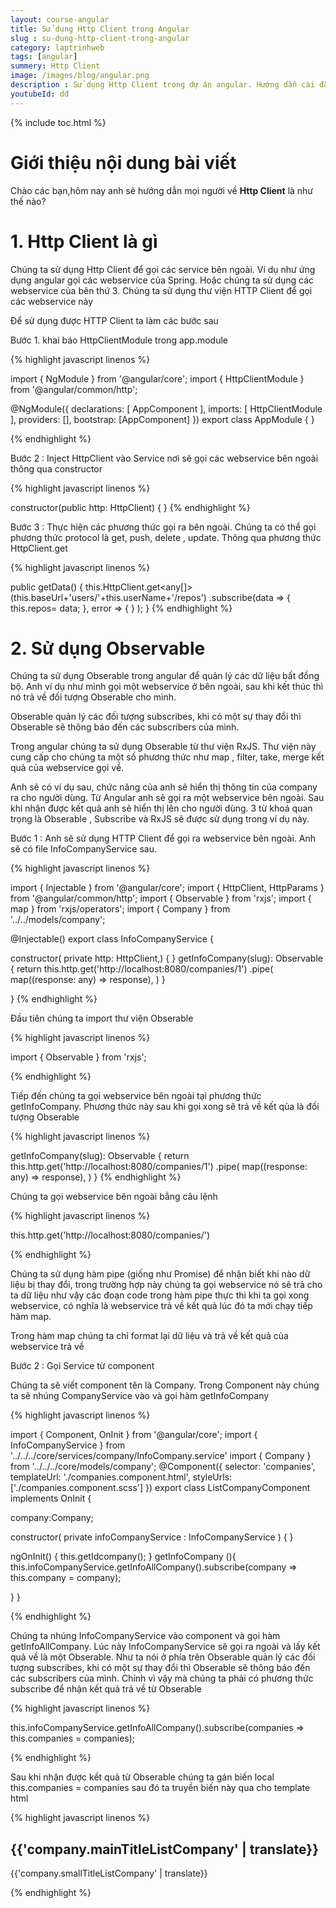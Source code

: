 ```yaml
---
layout: course-angular
title: Sử dụng Http Client trong Angular
slug : su-dung-http-client-trong-angular
category: laptrinhweb
tags: [angular]
summery: Http Client   
image: /images/blog/angular.png
description : Sử dụng Http Client trong dự án angular. Hướng dẫn cài đặt Http Client vào dự án Angular.
youtubeId: dđ
---
```


{% include toc.html %}

# **Giới thiệu nội dung bài viết**

Chào các bạn,hôm nay anh sẽ hướng dẫn mọi người về <b>Http Client</b> là như thế nào?

# **1. Http Client là gì**

Chúng ta sử dụng Http Client để gọi các service bên ngoài. Ví dụ như ứng dụng angular gọi các webservice của Spring. Hoặc chúng ta sử dụng các webservice của bên thứ 3. Chúng ta sử dụng thư viện HTTP Client để gọi các webservice này

Để sử dụng được HTTP Client ta làm các bước sau

Bước 1.  khai báo HttpClientModule trong app.module 

{% highlight javascript linenos %}

import { NgModule } from '@angular/core';
import { HttpClientModule } from '@angular/common/http';
 
@NgModule({
    declarations: [
        AppComponent
    ],
    imports: [
        HttpClientModule
    ],
    providers: [],
    bootstrap: [AppComponent]
})
export class AppModule { }

{% endhighlight %} 

Bước 2 : Inject HttpClient vào Service nơi sẽ gọi các webservice bên ngoài thông qua constructor

{% highlight javascript linenos %}

constructor(public http: HttpClient) {
}
{% endhighlight %} 

Bước 3 : Thực hiện các phương thức gọi ra bên ngoài. Chúng ta có thể gọi phương thức protocol là get, push, delete , update. Thông qua phương thức HttpClient.get 

{% highlight javascript linenos %}

public getData() {
  this.HttpClient.get<any[]>(this.baseUrl+'users/'+this.userName+'/repos')
           .subscribe(data => {
               this.repos= data;
           },
           error => {
           }
  );
}
{% endhighlight %}

# **2. Sử dụng Observable**

Chúng ta sử dụng Obserable trong angular để quản lý các dữ liệu bất đồng bộ. Anh ví dụ như mình gọi một webservice ở bên ngoài, sau khi kết thúc thì nó trả về đối tượng Obserable cho mình.

Obserable quản lý các đối tượng subscribes, khi có một sự thay đổi thì Obserable sẽ thông báo đến các subscribers của mình. 

Trong angular chúng ta sử dụng Obserable từ thư viện RxJS. Thư viện này cung cấp cho chúng ta một số phương thức như map , filter, take, merge kết quả của webservice gọi về.

Anh sẽ có ví dụ sau, chức năng của anh sẽ hiển thị thông tin của company ra cho người dùng. Từ Angular anh sẽ gọi ra một webservice bên ngoài. Sau khi nhận được kết quả anh sẽ hiển thị lên cho người dùng. 3 từ khoá quan trọng là Obserable , Subscribe và RxJS sẽ được sử dụng trong ví dụ này.

Bước 1 : Anh sẽ sử dụng HTTP Client để gọi ra webservice bên ngoài. Anh sẽ có file InfoCompanyService sau.

{% highlight javascript linenos %}

import { Injectable } from '@angular/core';
import { HttpClient, HttpParams } from '@angular/common/http';
import { Observable } from 'rxjs';
import { map } from 'rxjs/operators';
import { Company } from '../../models/company';

@Injectable()
export class InfoCompanyService {

  constructor(  private http: HttpClient,) {
  }
  getInfoCompany(slug): Observable<Company> {
    return this.http.get('http://localhost:8080/companies/1')
    .pipe(
      map((response: any) => response),
    )
  }
  
}
{% endhighlight %}

Đầu tiên chúng ta import thư viện Obserable

{% highlight javascript linenos %}

import { Observable } from 'rxjs';

{% endhighlight %}

Tiếp đến chúng ta gọi webservice bên ngoài tại phương thức getInfoCompany. Phương thức này sau khi gọi xong sẽ trả về kết qủa là đối tượng Obserable

{% highlight javascript linenos %}

 getInfoCompany(slug): Observable<Company> {
    return this.http.get('http://localhost:8080/companies/1')
    .pipe(
      map((response: any) => response),
    )
  }
{% endhighlight %}

Chúng ta gọi webservice bên ngoài bằng câu lệnh 

{% highlight javascript linenos %}

this.http.get('http://localhost:8080/companies/')

{% endhighlight %}

Chúng ta sử dụng hàm pipe (giống như Promise) để nhận biết khi nào dữ liệu bị thay đổi, trong trường hợp này chúng ta gọi webservice nó sẽ trả cho ta dữ liệu như vậy các đoạn code trong hàm pipe thực thi khi ta gọi xong webservice, có nghĩa là webservice trả về kết quả lúc đó ta mới chạy tiếp hàm map.

Trong hàm map chúng ta chỉ format lại dữ liệu và trả về kết quả của webservice trả về 

Bước 2 : Gọi Service từ component

Chúng ta sẽ viết component tên là Company. Trong Component này chúng ta sẽ nhúng CompanyService vào và gọi hàm getInfoCompany

{% highlight javascript linenos %}

import { Component, OnInit } from '@angular/core';
import { InfoCompanyService } from '../../../core/services/company/InfoCompany.service'
import { Company } from '../../../core/models/company';
@Component({
  selector: 'companies',
  templateUrl: './companies.component.html',
  styleUrls: ['./companies.component.scss']
})
export class ListCompanyComponent implements OnInit {

  company:Company;

  constructor(
    private infoCompanyService : InfoCompanyService
  ) {
  }

  ngOnInit() {
    this.getIdcompany();
  }
  getInfoCompany (){
    this.infoCompanyService.getInfoAllCompany().subscribe(company => this.company = company);
    
  } 
}

{% endhighlight %}


Chúng ta nhúng InfoCompanyService vào component và gọi hàm getInfoAllCompany. Lúc này InfoCompanyService sẽ gọi ra ngoài và lấy kết quả về là một Obserable. Như ta nói ở phía trên Obserable quản lý các đối tượng subscribes, khi có một sự thay đổi thì Obserable sẽ thông báo đến các subscribers của mình.  Chính vì vậy mà chúng ta phải có phương thức subscribe để nhận kết quả trả về từ Obserable

{% highlight javascript linenos %}

this.infoCompanyService.getInfoAllCompany().subscribe(companies => this.companies = companies);

{% endhighlight %}

Sau khi nhận được kết quả từ Obserable chúng ta gán biến local   this.companies = companies sau đó ta truyền biến này qua cho template html


{% highlight javascript linenos %}

<div class="container-fluid company-container header_area">
    <div class="title-box">
        <h2 class="title-center">{{'company.mainTitleListCompany' | translate}}</h2>
        <p class="description text-center">{{'company.smallTitleListCompany' | translate}}</p>
    </div>
    <div class="row">
        <div class="items-grid">
            <div class="col-xs-12 col-sm-6 col-md-4 col-lg-2" *ngFor="let company of companies">
                <company-item [company]="company"></company-item>
            </div>
        </div>
    </div>
</div>

{% endhighlight %}












